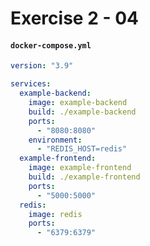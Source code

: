 # Exercise 2 - 04

#### **`docker-compose.yml`**
```yaml
version: "3.9"

services:
  example-backend:
    image: example-backend
    build: ./example-backend
    ports:
      - "8080:8080"
    environment:
      - "REDIS_HOST=redis"
  example-frontend:
    image: example-frontend
    build: ./example-frontend
    ports:
      - "5000:5000"
  redis:
    image: redis
    ports:
      - "6379:6379"
```
